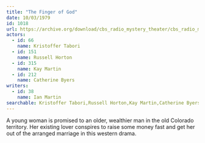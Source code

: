 ```yaml
---
title: "The Finger of God"
date: 10/03/1979
id: 1018
url: https://archive.org/download/cbs_radio_mystery_theater/cbs_radio_mystery_theater-1001-1050.zip/cbs_radio_mystery_theater-1001-1050%2Fcbsrmt_1018_the_finger_of_god.mp3
actors:  
  - id: 66
    name: Kristoffer Tabori  
  - id: 151
    name: Russell Horton  
  - id: 315
    name: Kay Martin  
  - id: 212
    name: Catherine Byers
writers:  
  - id: 38
    name: Ian Martin
searchable: Kristoffer Tabori,Russell Horton,Kay Martin,Catherine Byers Ian Martin
---
```

A young woman is promised to an older, wealthier man in the old Colorado territory. Her existing lover conspires to raise some money fast and get her out of the arranged marriage in this western drama.